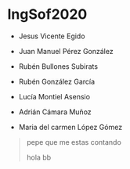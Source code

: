 <h1> IngSof2020 </h1>

* Jesus Vicente Egido

* Juan Manuel Pérez González

* Rubén Bullones Subirats

* Rubén González García

* Lucía Montiel Asensio

* Adrián Cámara Muñoz

* Maria del carmen López Gómez

>pepe
>que me estas contando
>
>hola bb

